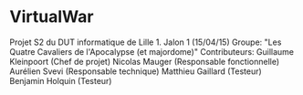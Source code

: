 # VirtualWar
Projet S2 du DUT informatique de Lille 1.
Jalon 1 (15/04/15)
Groupe: "Les Quatre Cavaliers de l'Apocalypse (et majordome)"
Contributeurs: 
Guillaume Kleinpoort (Chef de projet)
Nicolas Mauger (Responsable  fonctionnelle)
Aurélien Svevi (Responsable technique)
Matthieu Gaillard (Testeur)
Benjamin Holquin (Testeur)
